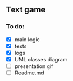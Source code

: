 ## Text game

### To do:
- [x] main logic
- [x] tests
- [x] logs
- [x] UML classes diagram
- [ ] presentation gif
- [ ] Readme.md
